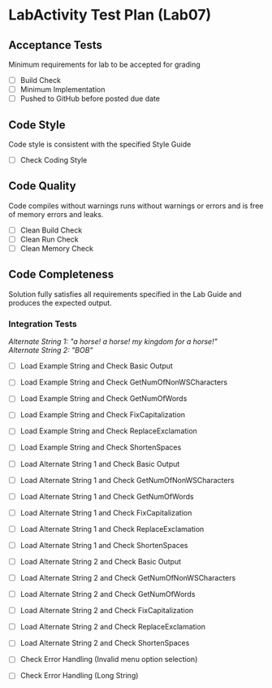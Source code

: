 # LabActivity Test Plan (Lab07)
## Acceptance Tests
Minimum requirements for lab to be accepted for grading
- [ ] Build Check
- [ ] Minimum Implementation
- [ ] Pushed to GitHub before posted due date

## Code Style
Code style is consistent with the specified Style Guide
- [ ] Check Coding Style

## Code Quality
Code compiles without warnings runs without warnings or errors and is free of memory errors and leaks.
- [ ] Clean Build Check
- [ ] Clean Run Check
- [ ] Clean Memory Check

## Code Completeness
Solution fully satisfies all requirements specified in the Lab Guide and produces the expected output.
### Integration Tests
*Alternate String 1: "a horse!  a horse!  my kingdom for a horse!"*  
*Alternate String 2: "BOB"*
- [ ] Load Example String and Check Basic Output
- [ ] Load Example String and Check GetNumOfNonWSCharacters
- [ ] Load Example String and Check GetNumOfWords
- [ ] Load Example String and Check FixCapitalization
- [ ] Load Example String and Check ReplaceExclamation
- [ ] Load Example String and Check ShortenSpaces
- [ ] Load Alternate String 1 and Check Basic Output
- [ ] Load Alternate String 1 and Check GetNumOfNonWSCharacters
- [ ] Load Alternate String 1 and Check GetNumOfWords
- [ ] Load Alternate String 1 and Check FixCapitalization
- [ ] Load Alternate String 1 and Check ReplaceExclamation
- [ ] Load Alternate String 1 and Check ShortenSpaces
- [ ] Load Alternate String 2 and Check Basic Output
- [ ] Load Alternate String 2 and Check GetNumOfNonWSCharacters
- [ ] Load Alternate String 2 and Check GetNumOfWords
- [ ] Load Alternate String 2 and Check FixCapitalization
- [ ] Load Alternate String 2 and Check ReplaceExclamation
- [ ] Load Alternate String 2 and Check ShortenSpaces
- [ ] Check Error Handling (Invalid menu option selection)
- [ ] Check Error Handling (Long String)


